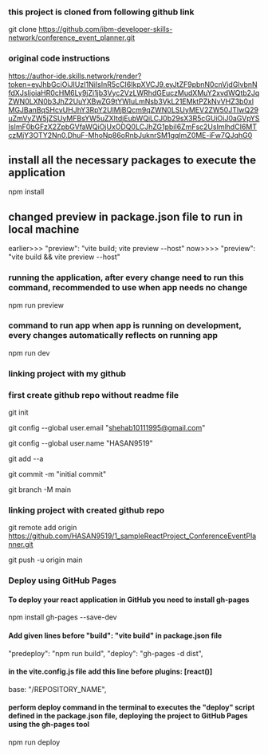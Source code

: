 ###  this project is cloned from following github link 
git clone https://github.com/ibm-developer-skills-network/conference_event_planner.git


### original code instructions
https://author-ide.skills.network/render?token=eyJhbGciOiJIUzI1NiIsInR5cCI6IkpXVCJ9.eyJtZF9pbnN0cnVjdGlvbnNfdXJsIjoiaHR0cHM6Ly9jZi1jb3Vyc2VzLWRhdGEuczMudXMuY2xvdWQtb2JqZWN0LXN0b3JhZ2UuYXBwZG9tYWluLmNsb3VkL21EMktPZkNvVHZ3b0xlMGJBanBqSHcvUHJhY3RpY2UlMjBQcm9qZWN0LSUyMEV2ZW50JTIwQ29uZmVyZW5jZSUyMFBsYW5uZXItdjEubWQiLCJ0b29sX3R5cGUiOiJ0aGVpYSIsImF0bGFzX2ZpbGVfaWQiOjUxODQ0LCJhZG1pbiI6ZmFsc2UsImlhdCI6MTczMjY3OTY2Nn0.DhuF-MhoNp86oRnbJuknrSM1gqImZ0ME-iFw7QJqhG0


## install all the necessary packages to execute the application
npm install

## changed preview in package.json file to run in local machine
earlier>>>   "preview": "vite build; vite preview --host"
now>>>>      "preview": "vite build && vite preview --host"

### running the application, after every change need to run this command, recommended to use when app needs no change  
npm run preview

### command to run app when app is running on development, every changes automatically reflects on running app 
npm run dev

### linking project with my github
### first create github repo without readme file
git init

git config --global user.email "shehab10111995@gmail.com"

git config --global user.name "HASAN9519"

git add --a

git commit -m "initial commit"

git branch -M main

### linking project with created github repo 
git remote add origin https://github.com/HASAN9519/1_sampleReactProject_ConferenceEventPlanner.git

git push -u origin main


### Deploy using GitHub Pages

#### To deploy your react application in GitHub you need to install gh-pages
npm install gh-pages --save-dev

#### Add given lines before "build": "vite build" in package.json file
"predeploy": "npm run build",
"deploy": "gh-pages -d dist",

#### in the vite.config.js file add this line before plugins: [react()]
base: "/REPOSITORY_NAME",

#### perform deploy command in the terminal to executes the "deploy" script defined in the package.json file, deploying the project to GitHub Pages using the gh-pages tool

npm run deploy
